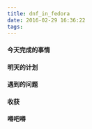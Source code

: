 ```yaml
---
title: dnf_in_fedora
date: 2016-02-29 16:36:22
tags:
---
```


#### 今天完成的事情

#### 明天的计划

#### 遇到的问题

#### 收获

#### 嘚吧嘚
